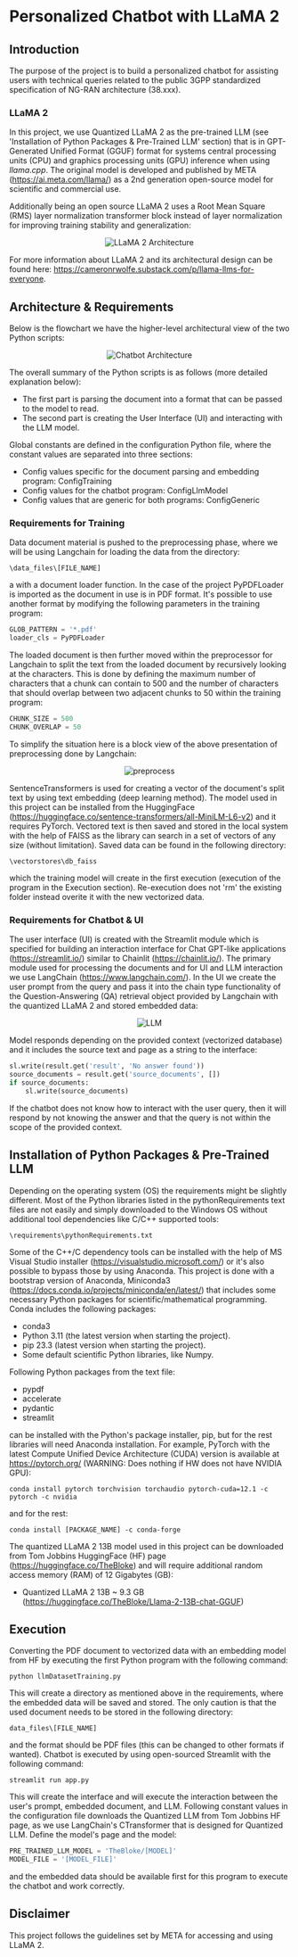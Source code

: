 # Personalized Chatbot with LLaMA 2

## Introduction

The purpose of the project is to build a personalized chatbot for assisting users with technical queries related to the public 3GPP standardized specification of NG-RAN architecture (38.xxx).

### LLaMA 2

In this project, we use Quantized LLaMA 2 as the pre-trained LLM (see 'Installation of Python Packages & Pre-Trained LLM' section) that is in GPT-Generated Unified Format (GGUF) format for systems central processing units (CPU) and graphics processing units (GPU) inference when using $llama.cpp$. The original model is developed and published by META (https://ai.meta.com/llama/) as a 2nd generation open-source model for scientific and commercial use.

Additionally being an open source LLaMA 2 uses a Root Mean Square (RMS) layer normalization transformer block instead of layer normalization for improving training stability and generalization:

<center>

![LLaMA 2 Architecture](images/Drawio/LLaMA2.drawio.png)

</center>

For more information about LLaMA 2 and its architectural design can be found here: https://cameronrwolfe.substack.com/p/llama-llms-for-everyone.


## Architecture & Requirements

Below is the flowchart we have the higher-level architectural view of the two Python scripts:

<center>

![Chatbot Architecture](images/Drawio/llama2_DraftDesign.drawio.png)

</center>

The overall summary of the Python scripts is as follows (more detailed explanation below):
- The first part is parsing the document into a format that can be passed to the model to read.
- The second part is creating the User Interface (UI) and interacting with the LLM model.

Global constants are defined in the configuration Python file, where the constant values are separated into three sections:
- Config values specific for the document parsing and embedding program: ConfigTraining
- Config values for the chatbot program: ConfigLlmModel
- Config values that are generic for both programs: ConfigGeneric

### Requirements for Training

Data document material is pushed to the preprocessing phase, where we will be using Langchain for loading the data from the directory:

```
\data_files\[FILE_NAME]
```

a with a document loader function. In the case of the project PyPDFLoader is imported as the document in use is in PDF format. It's possible to use another format by modifying the following parameters in the training program:

```Python
GLOB_PATTERN = '*.pdf'
loader_cls = PyPDFLoader
```

The loaded document is then further moved within the preprocessor for Langchain to split the text from the loaded document by recursively looking at the characters. This is done by defining the maximum number of characters that a chunk can contain to 500 and the number of characters that should overlap between two adjacent chunks to 50 within the training program:

```Python
CHUNK_SIZE = 500
CHUNK_OVERLAP = 50
```

To simplify the situation here is a block view of the above presentation of preprocessing done by Langchain:

<center>

![preprocess](images/preprocess.png)

</center>

SentenceTransformers is used for creating a vector of the document's split text by using text embedding (deep learning method). The model used in this project can be installed from the HuggingFace (https://huggingface.co/sentence-transformers/all-MiniLM-L6-v2) and it requires PyTorch. Vectored text is then saved and stored in the local system with the help of FAISS as the library can search in a set of vectors of any size (without limitation). Saved data can be found in the following directory:

```
\vectorstores\db_faiss
```

which the training model will create in the first execution (execution of the program in the Execution section). Re-execution does not 'rm' the existing folder instead overite it with the new vectorized data.

### Requirements for Chatbot & UI

The user interface (UI) is created with the Streamlit module which is specified for building an interaction interface for Chat GPT-like applications (https://streamlit.io/) similar to Chainlit (https://chainlit.io/). The primary module used for processing the documents and for UI and LLM interaction we use LangChain (https://www.langchain.com/). In the UI we create the user prompt from the query and pass it into the chain type functionality of the Question-Answering (QA) retrieval object provided by Langchain with the quantized LLaMA 2 and stored embedded data:

<center>

![LLM](images/llm_design.png)

</center>

Model responds depending on the provided context (vectorized database) and it includes the source text and page as a string to the interface:

```Python
sl.write(result.get('result', 'No answer found'))
source_documents = result.get('source_documents', [])
if source_documents:
    sl.write(source_documents)
```

If the chatbot does not know how to interact with the user query, then it will respond by not knowing the answer and that the query is not within the scope of the provided context.

## Installation of Python Packages & Pre-Trained LLM

Depending on the operating system (OS) the requirements might be slightly different. Most of the Python libraries listed in the pythonRequirements text files are not easily and simply downloaded to the Windows OS without additional tool dependencies like C/C++ supported tools:

```
\requirements\pythonRequirements.txt
```

Some of the C++/C dependency tools can be installed with the help of MS Visual Studio installer (https://visualstudio.microsoft.com/) or it's also possible to bypass those by using Anaconda. This project is done with a bootstrap version of Anaconda, Miniconda3 (https://docs.conda.io/projects/miniconda/en/latest/) that includes some necessary Python packages for scientific/mathematical programming. Conda includes the following packages:

- conda3
- Python 3.11 (the latest version when starting the project).
- pip 23.3 (latest version when starting the project).
- Some default scientific Python libraries, like Numpy.

Following Python packages from the text file:

- pypdf
- accelerate
- pydantic
- streamlit

can be installed with the Python's package installer, pip, but for the rest libraries will need Anaconda installation. For example, PyTorch with the latest Compute Unified Device Architecture (CUDA) version is available at https://pytorch.org/ (WARNING: Does nothing if HW does not have NVIDIA GPU):

```
conda install pytorch torchvision torchaudio pytorch-cuda=12.1 -c pytorch -c nvidia
```

and for the rest:

```
conda install [PACKAGE_NAME] -c conda-forge
```

The quantized LLaMA 2 13B model used in this project can be downloaded from Tom Jobbins HuggingFace (HF) page (https://huggingface.co/TheBloke) and will require additional random access memory (RAM) of 12 Gigabytes (GB):
- Quantized LLaMA 2 13B ~ 9.3 GB (https://huggingface.co/TheBloke/Llama-2-13B-chat-GGUF)


## Execution

Converting the PDF document to vectorized data with an embedding model from HF by executing the first Python program with the following command:

```
python llmDatasetTraining.py
```

This will create a directory as mentioned above in the requirements, where the embedded data will be saved and stored. The only caution is that the used document needs to be stored in the following directory:

```
data_files\[FILE_NAME]
```

and the format should be PDF files (this can be changed to other formats if wanted). Chatbot is executed by using open-sourced Streamlit with the following command:

```
streamlit run app.py
```

This will create the interface and will execute the interaction between the user's prompt, embedded document, and LLM. Following constant values in the configuration file downloads the Quantized LLM from Tom Jobbins HF page, as we use LangChain's CTransformer that is designed for Quantized LLM. Define the model's page and the model:

```Python
PRE_TRAINED_LLM_MODEL = 'TheBloke/[MODEL]'
MODEL_FILE = '[MODEL_FILE]'
```

and the embedded data should be available first for this program to execute the chatbot and work correctly.


## Disclaimer

This project follows the guidelines set by META for accessing and using LLaMA 2.
